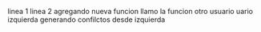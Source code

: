 linea 1
linea 2 
agregando nueva funcion 
llamo la funcion
otro usuario
uario
izquierda
generando 
confilctos
desde
izquierda

